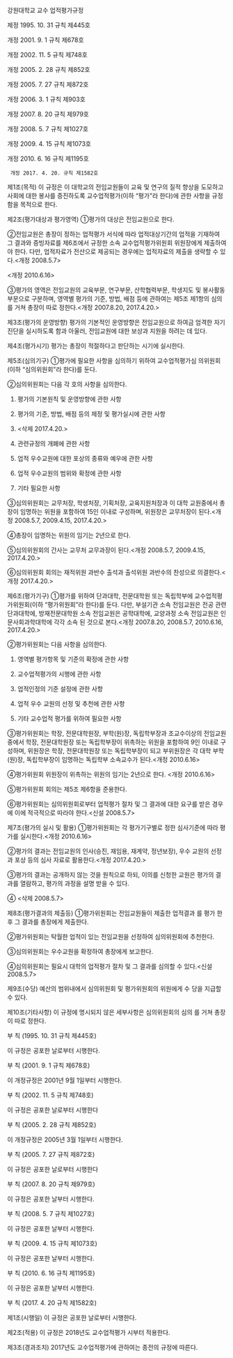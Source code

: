  

강원대학교 교수 업적평가규정 

제정 1995. 10. 31 규칙 제445호 

개정 2001.  9.  1 규칙 제678호 

개정 2002. 11.  5 규칙 제748호 

개정 2005.  2. 28 규칙 제852호 

개정 2005.  7. 27 규칙 제872호 

개정 2006.  3.  1 규칙 제903호 

개정 2007.  8. 20 규칙 제979호 

개정 2008. 5.  7 규칙 제1027호 

개정 2009. 4. 15 규칙 제1073호 

개정 2010. 6. 16 규칙 제1195호 

     개정 2017. 4. 20. 규칙 제1582호  

  

 

제1조(목적) 이 규정은 이 대학교의 전임교원들이 교육 및 연구의 질적 향상을 도모하고 사회에 대한 봉사를 증진하도록 교수업적평가(이하 “평가"라 한다)에 관한 사항을 규정함을 목적으로 한다. 

제2조(평가대상과 평가영역) ①평가의 대상은 전임교원으로 한다. 

  ②전임교원은 총장이 정하는 업적평가 서식에 따라 업적대상기간의 업적을 기재하여 그 결과와 증빙자료를 제6조에서 규정한 소속 교수업적평가위원회 위원장에게 제출하여야 한다. 다만, 업적자료가 전산으로 제공되는 경우에는 업적자료의 제출을 생략할 수 있다.<개정 2008.5.7> 

  <개정 2010.6.16> 

 ③평가의 영역은 전임교원의 교육부문, 연구부문, 산학협력부문, 학생지도 및 봉사활동부문으로 구분하며, 영역별 평가의 기준, 방법, 배점 등에 관하여는 제5조 제1항의 심의를 거쳐 총장이 따로 정한다.<개정 2007.8.20, 2017.4.20.> 

제3조(평가의 운영방향) 평가의 기본적인 운영방향은 전임교원으로 하여금  엄격한 자기진단을 실시하도록 함과 아울러, 전임교원에 대한 보상과 지원을 하려는 데 있다. 

제4조(평가시기) 평가는 총장이 적절하다고 판단하는 시기에 실시한다. 

제5조(심의기구) ①평가에 필요한 사항을 심의하기 위하여 교수업적평가심   의위원회 (이하 “심의위원회"라 한다)를 둔다. 

  ②심의위원회는 다음 각 호의 사항을 심의한다. 

  1. 평가의 기본원칙 및 운영방향에 관한 사항 

  2. 평가의 기준, 방법, 배점 등의 제정 및 평가실시에 관한 사항 

  3. <삭제 2017.4.20.> 

  4. 관련규정의 개폐에 관한 사항 

  5. 업적 우수교원에 대한 포상의 종류와 예우에 관한 사항 

  6. 업적 우수교원의 범위와 확정에 관한 사항 

  7. 기타 필요한 사항 

  ③심의위원회는 교무처장, 학생처장, 기획처장, 교육지원처장과 이 대학 교원중에서 총장이 임명하는 위원을 포함하여 15인 이내로 구성하며, 위원장은 교무처장이 된다.<개정 2008.5.7, 2009.4.15, 2017.4.20.> 

  ④총장이 임명하는 위원의 임기는 2년으로 한다. 

  ⑤심의위원회의 간사는 교무처 교무과장이 된다.<개정 2008.5.7, 2009.4.15, 2017.4.20.> 

  ⑥심의위원회 회의는 재적위원 과반수 출석과 출석위원 과반수의 찬성으로 의결한다.<개정 2017.4.20.> 

제6조(평가기구) ①평가를 위하여 단과대학, 전문대학원 또는 독립학부에 교수업적평가위원회(이하 “평가위원회”라 한다)를 둔다. 다만, 부설기관 소속 전임교원은 전공 관련 단과대학에, 방재전문대학원 소속 전임교원은 공학대학에, 교양과정 소속 전임교원은 인문사회과학대학에 각각 소속 된 것으로 본다.<개정 2007.8.20, 2008.5.7, 2010.6.16, 2017.4.20.> 

  ②평가위원회는 다음 사항을 심의한다. 

  1. 영역별 평가항목 및 기준의 확정에 관한 사항 

  2. 교수업적평가의 시행에 관한 사항 

  3. 업적인정의 기준 설정에 관한 사항 

  4. 업적 우수 교원의 선정 및 추천에 관한 사항 

  5. 기타 교수업적 평가를 위하여 필요한 사항 

  ③평가위원회는 학장, 전문대학원장, 부학(원)장, 독립학부장과 조교수이상의 전임교원 중에서 학장, 전문대학원장 또는 독립학부장이 위촉하는  위원을 포함하여 9인 이내로 구성하며, 위원장은 학장, 전문대학원장 또는 독립학부장이 되고 부위원장은 각 대학 부학(원)장, 독립학부장이   임명하는 독립학부 소속교수가 된다.<개정 2010.6.16> 

  ④평가위원회 위원장이 위촉하는 위원의 임기는 2년으로 한다.      <개정 2010.6.16> 

  ⑤평가위원회 회의는 제5조 제6항을 준용한다. 

  ⑥평가위원회는 심의위원회로부터 업적평가 절차 및 그 결과에 대한 요구를 받은 경우에 이에 적극적으로 따라야 한다.<신설 2008.5.7> 

제7조(평가의 실시 및 활용) ①평가위원회는 각 평가기구별로 정한 심사기준에 따라 평가를 실시한다.<개정 2010.6.16> 

  ②평가의 결과는 전임교원의 인사(승진, 재임용, 재계약, 정년보장), 우수 교원의 선정과 포상 등의 심사 자료로 활용한다.<개정 2017.4.20.> 

  ③평가의 결과는 공개하지 않는 것을 원칙으로 하되, 이의를 신청한 교원은 평가의 결과를 열람하고, 평가의 과정을 설명 받을 수 있다. 

  ④ <삭제 2008.5.7> 

제8조(평가결과의 제출등) ①평가위원회는 전임교원들이 제출한 업적결과   를 평가 한 후 그 결과를 총장에게 제출한다. 

  ②평가위원회는 탁월한 업적이 있는 전임교원을 선정하여 심의위원회에 추천한다. 

  ③심의위원회는 우수교원을 확정하여 총장에게 보고한다. 

  ④심의위원회는 필요시 대학의 업적평가 절차 및 그 결과를 심의할 수 있다.<신설 2008.5.7> 

제9조(수당) 예산의 범위내에서 심의위원회 및 평가위원회의 위원에게 수   당을 지급할 수 있다. 

제10조(기타사항) 이 규정에 명시되지 않은 세부사항은 심의위원회의 심의   를 거쳐 총장이 따로 정한다. 

 

부          칙 (1995. 10. 31 규칙 제445호)  

이 규정은 공포한 날로부터 시행한다.  

부          칙 (2001. 9. 1 규칙 제678호) 

이 개정규정은 2001년 9월 1일부터 시행한다. 

부          칙 (2002. 11. 5 규칙 제748호) 

이 규정은 공포한 날로부터 시행한다 

부          칙 (2005. 2. 28 규칙 제852호) 

이 개정규정은 2005년 3월 1일부터 시행한다. 

부          칙 (2005. 7. 27 규칙 제872호) 

이 규정은 공포한 날로부터 시행한다 

부          칙 (2007. 8. 20 규칙 제979호) 

이 규정은 공포한 날부터 시행한다. 

부          칙 (2008. 5. 7 규칙 제1027호) 

이 규정은 공포한 날부터 시행한다. 

부          칙 (2009. 4. 15 규칙 제1073호) 

이 규정은 공포한 날부터 시행한다. 

부          칙 (2010. 6. 16 규칙 제1195호) 

이 규정은 공포한 날부터 시행한다. 

부          칙 (2017. 4. 20 규칙 제1582호) 

제1조(시행일) 이 규정은 공포한 날로부터 시행한다.  

제2조(적용) 이 규정은 2018년도 교수업적평가 시부터 적용한다.  

제3조(경과조치) 2017년도 교수업적평가에 관하여는 종전의 규정에 따른다.  

  